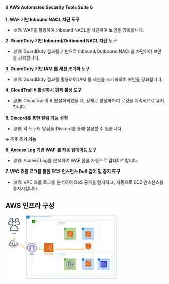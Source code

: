 🔒 **AWS Automated Security Tools Suite** 🔒

**1. WAF 기반 Inbound NACL 차단 도구**

- *설명:* WAF를 활용하여 Inbound NACL을 차단하여 보안을 강화합니다.

**2. GuardDuty 기반 Inbound/Outbound NACL 차단 도구**

- *설명:* GuardDuty 결과를 기반으로 Inbound/Outbound NACL을 차단하여 보안을 강화합니다.

**3. GuardDuty 기반 IAM 롤 세션 초기화 도구**

- *설명:* GuardDuty 결과를 활용하여 IAM 롤 세션을 초기화하여 보안을 강화합니다.

**4. CloudTrail 비활성화시 강제 활성 도구**

- *설명:* CloudTrail이 비활성화되었을 때, 강제로 활성화하여 로깅을 지속적으로 유지합니다.

**5. Discord를 통한 알림 기능 설정**

- *설명:* 각 도구의 알림을 Discord를 통해 설정할 수 있습니다.

➕ **추후 추가 기능**

**6. Access Log 기반 WAF 룰 자동 업데이트 도구**

- *설명:* Access Log를 분석하여 WAF 룰을 자동으로 업데이트합니다.

**7. VPC 흐름 로그를 통한 EC2 인스턴스 DoS 감지 및 중지 도구**

- *설명:* VPC 흐름 로그를 분석하여 DoS 공격을 탐지하고, 자동으로 EC2 인스턴스를 중지시킵니다.

## AWS 인프라 구성

<img width="70%" src="https://github.com/CloudBread-WHS/aws-automated-security-tools/blob/main/aws_infra.png"/>
